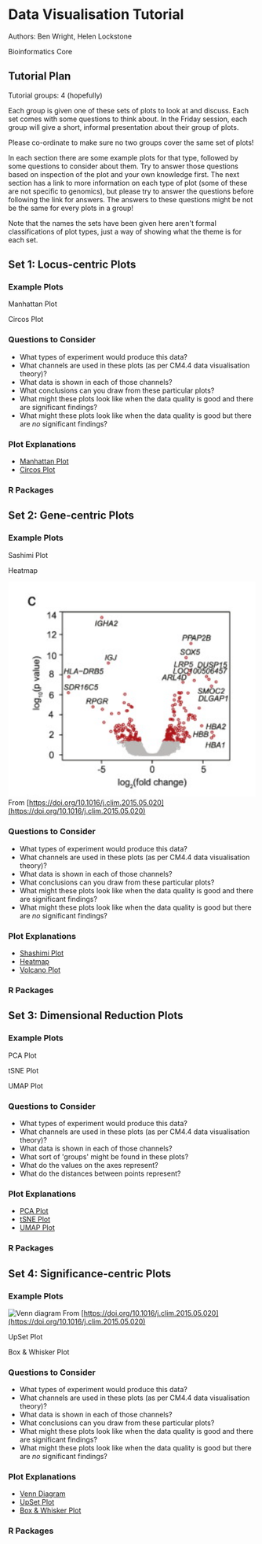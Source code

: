 # Data Visualisation Tutorial

Authors: Ben Wright, Helen Lockstone

Bioinformatics Core

## Tutorial Plan

Tutorial groups: 4 (hopefully)

Each group is given one of these sets of plots to look at and discuss. Each set comes with some 
questions to think about. In the Friday 
session, each group will give a short, informal presentation about their group of plots.

Please co-ordinate to make sure no two groups cover the same set of plots!

In each section there are some example plots for that type, followed by some questions to consider 
about them. Try to answer those questions based on inspection of the plot and your own knowledge
first. The next section has a link to more information on each type of plot (some of these are not 
specific to genomics), but please try to answer the questions before following the link for answers.
The answers to these questions might be not be the same for every plots in a group!

Note that the names the sets have been given here aren't formal classifications of plot types, just 
a way of showing what the theme is for each set.

## Set 1: Locus-centric Plots

### Example Plots

Manhattan Plot

Circos Plot

### Questions to Consider

- What types of experiment would produce this data?
- What channels are used in these plots (as per CM4.4 data visualisation theory)?
- What data is shown in each of those channels?
- What conclusions can you draw from these particular plots?
- What might these plots look like when the data quality is good and there are significant findings?
- What might these plots look like when the data quality is good but there are *no* significant findings?

### Plot Explanations

- [Manhattan Plot](https://www.sciencedirect.com/topics/biochemistry-genetics-and-molecular-biology/manhattan-plot)
- [Circos Plot](https://www.ncbi.nlm.nih.gov/pmc/articles/PMC2752132/)

### R Packages

## Set 2: Gene-centric Plots

### Example Plots

Sashimi Plot

Heatmap

![Volcano Plot](images/volcano_plot.png)
From [https://doi.org/10.1016/j.clim.2015.05.020](https://doi.org/10.1016/j.clim.2015.05.020)

### Questions to Consider

- What types of experiment would produce this data?
- What channels are used in these plots (as per CM4.4 data visualisation theory)?
- What data is shown in each of those channels?
- What conclusions can you draw from these particular plots?
- What might these plots look like when the data quality is good and there are significant findings?
- What might these plots look like when the data quality is good but there are *no* significant findings?

### Plot Explanations

- [Shashimi Plot](https://ui.adsabs.harvard.edu/abs/2013arXiv1306.3466K/abstract)
- [Heatmap](https://chartio.com/learn/charts/heatmap-complete-guide/)
- [Volcano Plot](https://training.galaxyproject.org/training-material/topics/transcriptomics/tutorials/rna-seq-viz-with-volcanoplot/tutorial.html)

### R Packages

## Set 3: Dimensional Reduction Plots

### Example Plots

PCA Plot

tSNE Plot

UMAP Plot

### Questions to Consider

- What types of experiment would produce this data?
- What channels are used in these plots (as per CM4.4 data visualisation theory)?
- What data is shown in each of those channels?
- What sort of 'groups' might be found in these plots?
- What do the values on the axes represent?
- What do the distances between points represent?
 
### Plot Explanations

- [PCA Plot](https://bioturing.medium.com/how-to-read-pca-biplots-and-scree-plots-186246aae063)
- [tSNE Plot](https://distill.pub/2016/misread-tsne/)
- [UMAP Plot](https://umap-learn.readthedocs.io/en/latest/plotting.html)

### R Packages

## Set 4: Significance-centric Plots

### Example Plots

![Venn diagram](images_venn.png)
From [https://doi.org/10.1016/j.clim.2015.05.020](https://doi.org/10.1016/j.clim.2015.05.020)

UpSet Plot

Box & Whisker Plot

### Questions to Consider

- What types of experiment would produce this data?
- What channels are used in these plots (as per CM4.4 data visualisation theory)?
- What data is shown in each of those channels?
- What conclusions can you draw from these particular plots?
- What might these plots look like when the data quality is good and there are significant findings?
- What might these plots look like when the data quality is good but there are *no* significant findings?

### Plot Explanations

- [Venn Diagram](https://www.lucidchart.com/pages/tutorial/venn-diagram)
- [UpSet Plot](https://upset.app/)
- [Box & Whisker Plot](https://www.tableau.com/data-insights/reference-library/visual-analytics/charts/box-whisker)

### R Packages